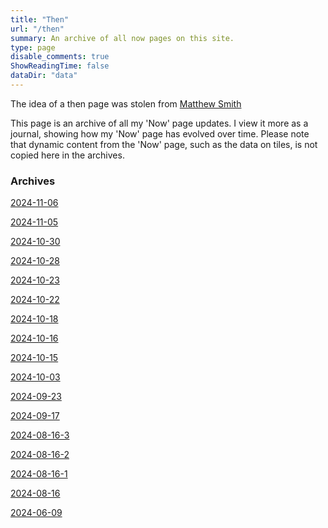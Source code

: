 ```yaml
---
title: "Then"
url: "/then"
summary: An archive of all now pages on this site.
type: page
disable_comments: true
ShowReadingTime: false
dataDir: "data"
---
```


The idea of a then page was stolen from [Matthew Smith](https://matthewsmith.website/then)

This page is an archive of all my 'Now' page updates. I view it more as a journal, showing how my 'Now' page has evolved over time. Please note that dynamic content from the 'Now' page, such as the data on tiles, is not copied here in the archives.

### Archives
[2024-11-06](/now-2024-11-06)

[2024-11-05](/now-2024-11-05)

[2024-10-30](/now-2024-10-30)

[2024-10-28](/now-2024-10-28)

[2024-10-23](/now-2024-10-23)

[2024-10-22](/now-2024-10-22)

[2024-10-18](/now-2024-10-18)

[2024-10-16](/now-2024-10-16)

[2024-10-15](/now-2024-10-15)

[2024-10-03](/now-2024-10-03)

[2024-09-23](/now-2024-09-23)

[2024-09-17](/now-2024-09-17)

[2024-08-16-3](/now-2024-08-16-3)

[2024-08-16-2](/now-2024-08-16-2)

[2024-08-16-1](/now-2024-08-16-1)


[2024-08-16](/now-2024-08-16)

[2024-06-09](/now-2024-06-09)


